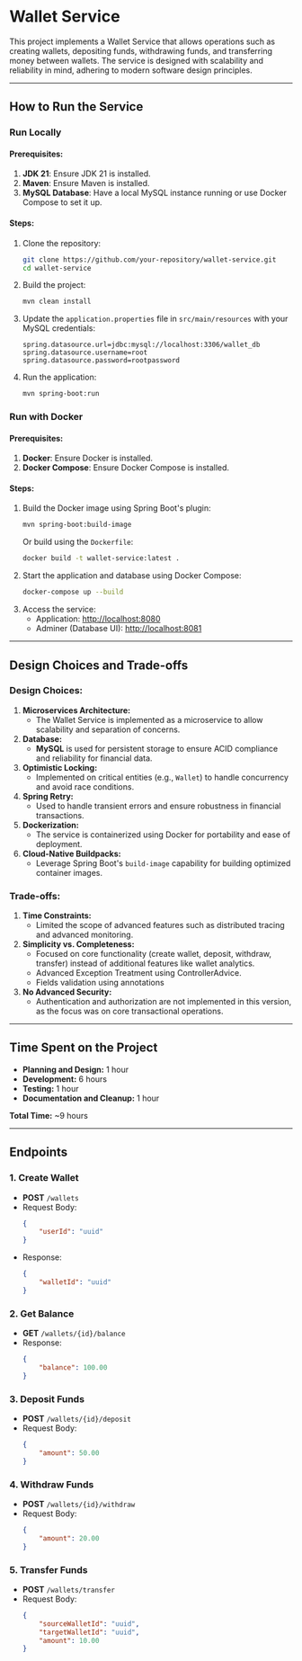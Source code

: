 # Wallet Service

This project implements a Wallet Service that allows operations such as creating wallets, depositing funds, withdrawing funds, and transferring money between wallets. The service is designed with scalability and reliability in mind, adhering to modern software design principles.

---

## **How to Run the Service**

### **Run Locally**

#### **Prerequisites:**
1. **JDK 21**: Ensure JDK 21 is installed.
2. **Maven**: Ensure Maven is installed.
3. **MySQL Database**: Have a local MySQL instance running or use Docker Compose to set it up.

#### **Steps:**
1. Clone the repository:
    ```bash
    git clone https://github.com/your-repository/wallet-service.git
    cd wallet-service
    ```
2. Build the project:
    ```bash
    mvn clean install
    ```
3. Update the `application.properties` file in `src/main/resources` with your MySQL credentials:
    ```properties
    spring.datasource.url=jdbc:mysql://localhost:3306/wallet_db
    spring.datasource.username=root
    spring.datasource.password=rootpassword
    ```
4. Run the application:
    ```bash
    mvn spring-boot:run
    ```

### **Run with Docker**

#### **Prerequisites:**
1. **Docker**: Ensure Docker is installed.
2. **Docker Compose**: Ensure Docker Compose is installed.

#### **Steps:**
1. Build the Docker image using Spring Boot's plugin:
    ```bash
    mvn spring-boot:build-image
    ```
   Or build using the `Dockerfile`:
    ```bash
    docker build -t wallet-service:latest .
    ```
2. Start the application and database using Docker Compose:
    ```bash
    docker-compose up --build
    ```
3. Access the service:
    - Application: [http://localhost:8080](http://localhost:8080)
    - Adminer (Database UI): [http://localhost:8081](http://localhost:8081)

---

## **Design Choices and Trade-offs**

### **Design Choices:**
1. **Microservices Architecture:**
    - The Wallet Service is implemented as a microservice to allow scalability and separation of concerns.
2. **Database:**
    - **MySQL** is used for persistent storage to ensure ACID compliance and reliability for financial data.
3. **Optimistic Locking:**
    - Implemented on critical entities (e.g., `Wallet`) to handle concurrency and avoid race conditions.
4. **Spring Retry:**
    - Used to handle transient errors and ensure robustness in financial transactions.
5. **Dockerization:**
    - The service is containerized using Docker for portability and ease of deployment.
6. **Cloud-Native Buildpacks:**
    - Leverage Spring Boot's `build-image` capability for building optimized container images.

### **Trade-offs:**
1. **Time Constraints:**
    - Limited the scope of advanced features such as distributed tracing and advanced monitoring.
2. **Simplicity vs. Completeness:**
    - Focused on core functionality (create wallet, deposit, withdraw, transfer) instead of additional features like wallet analytics.
    - Advanced Exception Treatment using ControllerAdvice.
    - Fields validation using annotations
3. **No Advanced Security:**
    - Authentication and authorization are not implemented in this version, as the focus was on core transactional operations.

---

## **Time Spent on the Project**

- **Planning and Design:** 1 hour
- **Development:** 6 hours
- **Testing:** 1 hour
- **Documentation and Cleanup:** 1 hour

**Total Time:** ~9 hours

---

## **Endpoints**

### **1. Create Wallet**
- **POST** `/wallets`
- Request Body:
    ```json
    {
        "userId": "uuid"
    }
    ```
- Response:
    ```json
    {
        "walletId": "uuid"
    }
    ```

### **2. Get Balance**
- **GET** `/wallets/{id}/balance`
- Response:
    ```json
    {
        "balance": 100.00
    }
    ```

### **3. Deposit Funds**
- **POST** `/wallets/{id}/deposit`
- Request Body:
    ```json
    {
        "amount": 50.00
    }
    ```

### **4. Withdraw Funds**
- **POST** `/wallets/{id}/withdraw`
- Request Body:
    ```json
    {
        "amount": 20.00
    }
    ```

### **5. Transfer Funds**
- **POST** `/wallets/transfer`
- Request Body:
    ```json
    {
        "sourceWalletId": "uuid",
        "targetWalletId": "uuid",
        "amount": 10.00
    }
    
